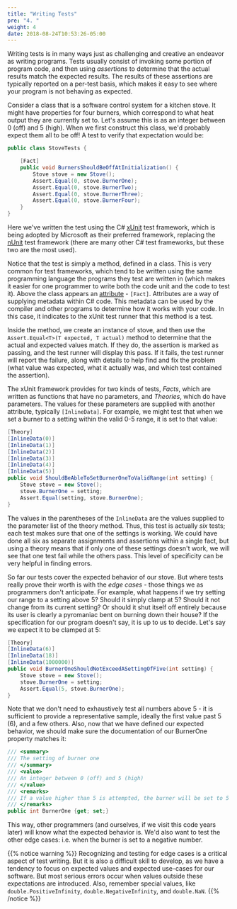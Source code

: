 ```yaml
---
title: "Writing Tests"
pre: "4. "
weight: 4
date: 2018-08-24T10:53:26-05:00
---
```


Writing tests is in many ways just as challenging and creative an endeavor as writing programs.  Tests usually consist of invoking some portion of program code, and then using _assertions_ to determine that the actual results match the expected results.  The results of these assertions are typically reported on a per-test basis, which makes it easy to see where your program is not behaving as expected.  

Consider a class that is a software control system for a kitchen stove.  It might have properties for four burners, which correspond to what heat output they are currently set to.  Let's assume this is as an integer between 0 (off) and 5 (high).  When we first construct this class, we'd probably expect them all to be off!  A test to verify that expectation would be:

```csharp 
public class StoveTests {

    [Fact]
    public void BurnersShouldBeOffAtInitialization() {
        Stove stove = new Stove();
        Assert.Equal(0, stove.BurnerOne);
        Assert.Equal(0, stove.BurnerTwo);
        Assert.Equal(0, stove.BurnerThree);
        Assert.Equal(0, stove.BurnerFour);
    }
}
```

Here we've written the test using the C# [xUnit](https://xunit.net/) test framework, which is being adopted by Microsoft as their preferred framework, replacing the [nUnit](https://nunit.org/) test framework (there are many other C# test frameworks, but these two are the most used).

Notice that the test is simply a method, defined in a class.  This is very common for test frameworks, which tend to be written using the same programming language the programs they test are written in (which makes it easier for one programmer to write both the code unit and the code to test it).  Above the class appears an [attribute](https://docs.microsoft.com/en-us/dotnet/csharp/programming-guide/concepts/attributes/) - `[Fact]`.  Attributes are a way of supplying metadata within C# code.  This metadata can be used by the compiler and other programs to determine how it works with your code.  In this case, it indicates to the xUnit test runner that this method is a test.

Inside the method, we create an instance of stove, and then use the `Assert.Equal<T>(T expected, T actual)` method to determine that the actual and expected values match.  If they do, the assertion is marked as passing, and the test runner will display this pass.  If it fails, the test runner will report the failure, along with details to help find and fix the problem (what value was expected, what it actually was, and which test contained the assertion).

The xUnit framework provides for two kinds of tests, _Facts_, which are written as functions that have no parameters, and _Theories_, which do have parameters.  The values for these parameters are supplied with another attribute, typically `[InlineData]`.  For example, we might test that when we set a burner to a setting within the valid 0-5 range, it is set to that value:

```csharp
[Theory]
[InlineData(0)]
[InlineData(1)]
[InlineData(2)]
[InlineData(3)]
[InlineData(4)]
[InlineData(5)]
public void ShouldBeAbleToSetBurnerOneToValidRange(int setting) {
    Stove stove = new Stove();
    stove.BurnerOne = setting;
    Assert.Equal(setting, stove.BurnerOne);
}
```

The values in the parentheses of the `InlineData` are the values supplied to the parameter list of the theory method.  Thus, this test is actually _six_ tests; each test makes sure that one of the settings is working.  We could have done all six as separate assignments and assertions within a single fact, but using a theory means that if only one of these settings doesn't work, we will see that one test fail while the others pass.  This level of specificity can be very helpful in finding errors.

So far our tests cover the expected behavior of our stove.  But where tests really prove their worth is with the _edge cases_ - those things we as programmers don't anticipate.  For example, what happens if we try setting our range to a setting above 5?  Should it simply clamp at 5?  Should it not change from its current setting?  Or should it shut itself off entirely because its user is clearly a pyromaniac bent on burning down their house? If the specification for our program doesn't say, it is up to us to decide.  Let's say we expect it to be clamped at 5:

```csharp 
[Theory]
[InlineData(6)]
[InlineData(18)]
[InlineData(1000000)]
public void BurnerOneShouldNotExceedASettingOfFive(int setting) {
    Stove stove = new Stove();
    stove.BurnerOne = setting;
    Assert.Equal(5, stove.BurnerOne);
}
```

Note that we don't need to exhaustively test all numbers above 5 - it is sufficient to provide a representative sample, ideally the first value past 5 (6), and a few others.  Also, now that we have defined our expected behavior, we should make sure the documentation of our BurnerOne property matches it:

```csharp
/// <summary>
/// The setting of burner one 
/// </summary>
/// <value>
/// An integer between 0 (off) and 5 (high)
/// </value>
/// <remarks>
/// If a value higher than 5 is attempted, the burner will be set to 5
/// </remarks>
public int BurnerOne {get; set;}
```

This way, other programmers (and ourselves, if we visit this code years later) will know what the expected behavior is.  We'd also want to test the other edge cases: i.e. when the burner is set to a negative number.

{{% notice warning %}}
Recognizing and testing for edge cases is a critical aspect of test writing. But it is also a difficult skill to develop, as we have a tendency to focus on expected values and expected use-cases for our software. But most serious errors occur when values outside these expectations are introduced.  Also, remember special values, like `double.PositiveInfinity`, `double.NegativeInfinity`, and `double.NaN`.
{{% /notice %}}

